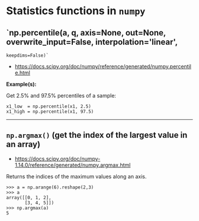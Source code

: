 # Statistics functions in `numpy`


## `np.percentile(a, q, axis=None, out=None, overwrite_input=False, interpolation='linear',
    keepdims=False)`

- https://docs.scipy.org/doc/numpy/reference/generated/numpy.percentile.html


**Example(s):**


Get 2.5% and 97.5% percentiles of a sample:

~~~~
x1_low  = np.percentile(x1, 2.5)
x1_high = np.percentile(x1, 97.5)
~~~~

----------------------------------------------------------------------

## `np.argmax()` (get the index of the largest value in an array)

- https://docs.scipy.org/doc/numpy-1.14.0/reference/generated/numpy.argmax.html

Returns the indices of the maximum values along an axis.

~~~~
>>> a = np.arange(6).reshape(2,3)
>>> a
array([[0, 1, 2],
       [3, 4, 5]])
>>> np.argmax(a)
5
~~~~
